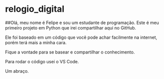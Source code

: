# relogio_digital

##Olá, meu nome é Felipe e sou um estudante de programação. Este é meu primeiro projeto em Python que irei compartilhar aqui no GitHub.

Ele foi baseado em um código que você pode achar facilmente na internet, porém terá mais a minha cara.

Fique a vontade para se basear e compartilhar o conhecimento.

Para rodar o código usei o VS Code.

Um abraço.
